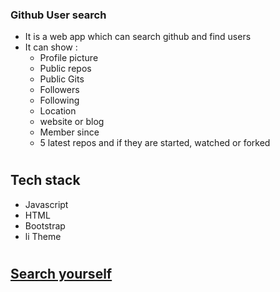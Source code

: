 ### Github User search 
- It is a web app which can search github and find users
- It can show :
  - Profile picture
  - Public repos
  - Public Gits
  - Followers
  - Following 
  - Location
  - website or blog
  - Member since
  - 5 latest repos and if they are started, watched or forked
#
## Tech stack 
- Javascript
- HTML
- Bootstrap
- li Theme
#
## [Search yourself]()

